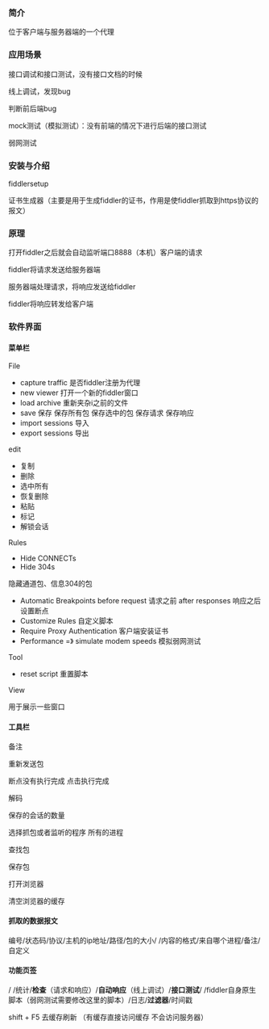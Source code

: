 ### 简介

位于客户端与服务器端的一个代理

### 应用场景

接口调试和接口测试，没有接口文档的时候

线上调试，发现bug

判断前后端bug

mock测试（模拟测试）：没有前端的情况下进行后端的接口测试

弱网测试

### 安装与介绍

fiddlersetup 

证书生成器（主要是用于生成fiddler的证书，作用是使fiddler抓取到https协议的报文）

### 原理

打开fiddler之后就会自动监听端口8888（本机）客户端的请求

fiddler将请求发送给服务器端

服务器端处理请求，将响应发送给fiddler

fiddler将响应转发给客户端



### 软件界面

#### 菜单栏

File 

- capture traffic  是否fiddler注册为代理
- new viewer   打开一个新的fiddler窗口
- load archive  重新夹杂i之前的文件
- save  保存   保存所有包  保存选中的包  保存请求  保存响应
- import sessions  导入
- export sessions   导出

edit 

- 复制
- 删除
- 选中所有
- 恢复删除
- 粘贴
- 标记
- 解锁会话

Rules

- Hide CONNECTs
- Hide 304s

隐藏通道包、信息304的包

- Automatic Breakpoints   before request  请求之前   after responses  响应之后 设置断点
- Customize Rules  自定义脚本
- Require Proxy Authentication   客户端安装证书
- Performance  =》  simulate modem speeds 模拟弱网测试

Tool

- reset script  重置脚本

View 

用于展示一些窗口



#### 工具栏

备注

重新发送包

断点没有执行完成  点击执行完成



解码

保存的会话的数量

选择抓包或者监听的程序 所有的进程

查找包

保存包

打开浏览器

清空浏览器的缓存



#### 抓取的数据报文

编号/状态码/协议/主机的ip地址/路径/包的大小/ /内容的格式/来自哪个进程/备注/自定义



#### 功能页签

/ /统计/**检查**（请求和响应）/**自动响应**（线上调试）/**接口测试**/ /fiddler自身原生脚本（弱网测试需要修改这里的脚本）/日志/**过滤器**/时间戳





shift + F5  去缓存刷新 （有缓存直接访问缓存 不会访问服务器）